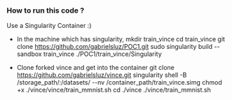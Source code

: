 ### How to run this code ?
Use a Singularity Container :)
- In the machine which has singularity,
mkdir train_vince
cd train_vince
git clone https://github.com/gabrielsluz/POC1.git
sudo singularity build --sandbox train_vince ./POC1/train_vince/Singularity

- Clone forked vince and get into the container
git clone https://github.com/gabrielsluz/vince.git
singularity shell -B /storage_path/:/datasets/ --nv /container_path/train_vince.simg
chmod +x ./vince/vince/train_mmnist.sh
cd ./vince
./vince/train_mmnist.sh
